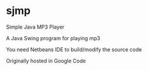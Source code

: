 # sjmp
Simple Java MP3 Player

A Java Swing program for playing mp3

You need Netbeans IDE to build/modify the source code

Originally hosted in Google Code
